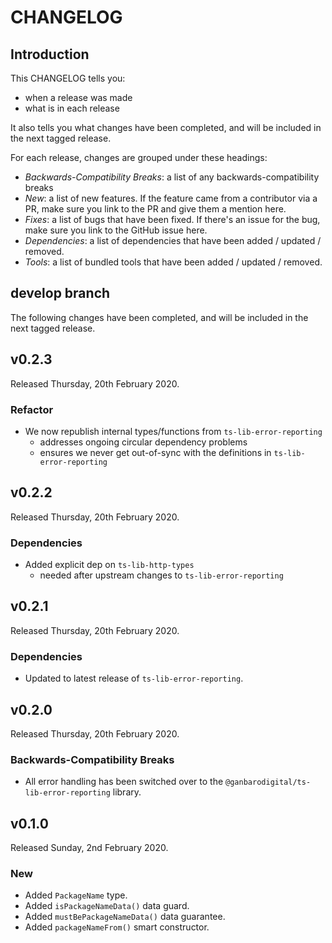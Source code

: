 # CHANGELOG

## Introduction

This CHANGELOG tells you:

* when a release was made
* what is in each release

It also tells you what changes have been completed, and will be included in the next tagged release.

For each release, changes are grouped under these headings:

* _Backwards-Compatibility Breaks_: a list of any backwards-compatibility breaks
* _New_: a list of new features. If the feature came from a contributor via a PR, make sure you link to the PR and give them a mention here.
* _Fixes_: a list of bugs that have been fixed. If there's an issue for the bug, make sure you link to the GitHub issue here.
* _Dependencies_: a list of dependencies that have been added / updated / removed.
* _Tools_: a list of bundled tools that have been added / updated / removed.

## develop branch

The following changes have been completed, and will be included in the next tagged release.

## v0.2.3

Released Thursday, 20th February 2020.

### Refactor

* We now republish internal types/functions from `ts-lib-error-reporting`
  - addresses ongoing circular dependency problems
  - ensures we never get out-of-sync with the definitions in `ts-lib-error-reporting`

## v0.2.2

Released Thursday, 20th February 2020.

### Dependencies

* Added explicit dep on `ts-lib-http-types`
  - needed after upstream changes to `ts-lib-error-reporting`

## v0.2.1

Released Thursday, 20th February 2020.

### Dependencies

* Updated to latest release of `ts-lib-error-reporting`.

## v0.2.0

Released Thursday, 20th February 2020.

### Backwards-Compatibility Breaks

* All error handling has been switched over to the `@ganbarodigital/ts-lib-error-reporting` library.

## v0.1.0

Released Sunday, 2nd February 2020.

### New

* Added `PackageName` type.
* Added `isPackageNameData()` data guard.
* Added `mustBePackageNameData()` data guarantee.
* Added `packageNameFrom()` smart constructor.
